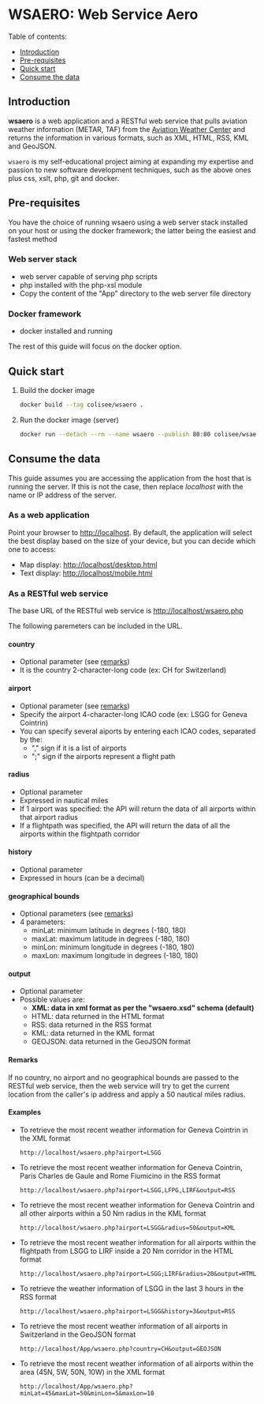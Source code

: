 # WSAERO: Web Service Aero

Table of contents:

- [Introduction](#introduction)
- [Pre-requisites](#pre-requisites)
- [Quick start](#quick-start)
- [Consume the data](#consume-the-data)

## Introduction

__wsaero__ is a web application and a RESTful web service that pulls aviation
weather information (METAR, TAF) from the
[Aviation Weather Center](https://aviationweather.gov/) and returns the
information in various formats, such as XML, HTML, RSS, KML and GeoJSON.

`wsaero` is my self-educational project aiming at expanding my
expertise and passion to new software development techniques, such as the above
ones plus css, xslt, php, git and docker.

## Pre-requisites

You have the choice of running wsaero using a web server stack installed on your
host or using the docker framework; the latter being the easiest and fastest
method

### Web server stack

- web server capable of serving php scripts
- php installed with the php-xsl module
- Copy the content of the "App" directory to the web server file directory

### Docker framework

- docker installed and running

The rest of this guide will focus on the docker option.
  
## Quick start

1. Build the docker image

   ```bash
   docker build --tag colisee/wsaero .
   ```

2. Run the docker image (server)

   ```bash
   docker run --detach --rm --name wsaero --publish 80:80 colisee/wsaero
   ```

## Consume the data

This guide assumes you are accessing the application from the host that is
running the server. If this is not the case, then replace *localhost* with the
name or IP address of the server.

### As a web application

Point your browser to <http://localhost>. By default, the application will
select the best display based on the size of your device, but you can decide
which one to access:

- Map display: <http://localhost/desktop.html>
- Text display: <http://localhost/mobile.html>

### As a RESTful web service

The base URL of the RESTful web service is <http://localhost/wsaero.php>

The following paremeters can be included in the URL.

#### country

- Optional parameter (see [remarks](#remarks))
- It is the country 2-character-long code (ex: CH for Switzerland)

#### airport

- Optional parameter (see [remarks](#remarks))
- Specify the airport 4-character-long ICAO code (ex: LSGG for Geneva Cointrin)
- You can specify several aiports by entering each ICAO codes, separated by the:
  - "," sign if it is a list of airports
  - ";" sign if the airports represent a flight path

#### radius

- Optional parameter
- Expressed in nautical miles
- If 1 airport was specified: the API will return the data of all airports
within that airport radius
- If a flightpath was specified, the API will return the data of all the
airports within the flightpath corridor

#### history

- Optional parameter
- Expressed in hours (can be a decimal)

#### geographical bounds

- Optional parameters (see [remarks](#remarks))
- 4 parameters:
  - minLat: minimum latitude in degrees (-180, 180)
  - maxLat: maximum latitude in degrees (-180, 180)
  - minLon: minimum longitude in degrees (-180, 180)
  - maxLon: maximum longitude in degrees (-180, 180)

#### output

- Optional parameter
- Possible values are:
  - __XML: data in xml format as per the "wsaero.xsd" schema (default)__
  - HTML: data returned in the HTML format
  - RSS: data returned in the RSS format
  - KML: data returned in the KML format
  - GEOJSON: data returned in the GeoJSON format

#### Remarks

If no country, no airport and no geographical bounds are passed to the RESTful
web service, then the web service will try to get the current location from the
caller's ip address and apply a 50 nautical miles radius.

#### Examples

- To retrieve the most recent weather information for Geneva Cointrin in the
XML format

   `http://localhost/wsaero.php?airport=LSGG`

- To retrieve the most recent weather information for Geneva Cointrin,
Paris Charles de Gaule and Rome Fiumicino in the RSS format

   `http://localhost/wsaero.php?airport=LSGG,LFPG,LIRF&output=RSS`

- To retrieve the most recent weather information for Geneva Cointrin and all
other airports within a 50 Nm radius in the KML format

   `http://localhost/wsaero.php?airport=LSGG&radius=50&output=KML`

- To retrieve the most recent weather information for all airports within the
flightpath from LSGG to LIRF inside a 20 Nm corridor in the HTML format

   `http://localhost/wsaero.php?airport=LSGG;LIRF&radius=20&output=HTML`

- To retrieve the weather information of LSGG in the last 3 hours in the RSS
format

   `http://localhost/wsaero.php?airport=LSGG&history=3&output=RSS`

- To retrieve the most recent weather information of all airports in
Switzerland in the GeoJSON format

   `http://localhost/App/wsaero.php?country=CH&output=GEOJSON`
- To retrieve the most recent weather information of all airports within the
area (45N, 5W, 50N, 10W) in the XML format

   `http://localhost/App/wsaero.php?minLat=45&maxLat=50&minLon=5&maxLon=10`
